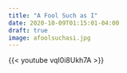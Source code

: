 ```yaml
---
title: "A Fool Such as I"
date: 2020-10-09T01:15:01-04:00
draft: true
image: afoolsuchasi.jpg
---
```

{{< youtube vqI0i8Ukh7A >}}


